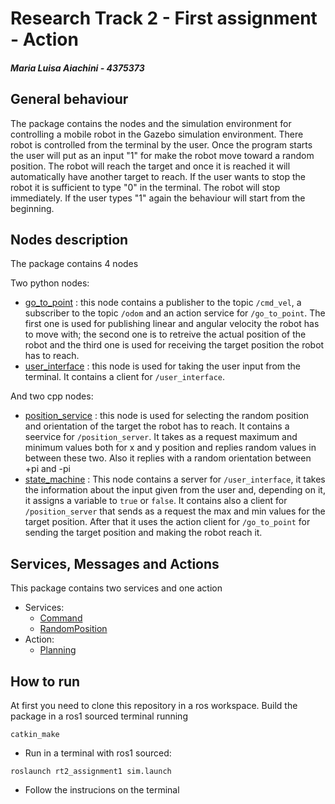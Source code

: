 # Research Track 2 - First assignment - Action
##### Maria Luisa Aiachini - 4375373

## General behaviour
The package contains the nodes and the simulation environment for controlling a mobile robot in the Gazebo simulation environment.
There robot is controlled from the terminal by the user. Once the program starts the user will put as an input "1" for make the robot move toward a random position. The robot will reach the target and once it is reached it will automatically have another target to reach. If the user wants to stop the robot it is sufficient to type "0" in the terminal. The robot will stop immediately. If the user types "1" again the behaviour will start from the beginning.


## Nodes description
The package contains 4 nodes

Two python nodes:

- [go_to_point](https://github.com/Marilwoo/rt2_assignment1/blob/main/scripts/go_to_point.py) : this node contains a publisher to the topic `/cmd_vel`, a subscriber to the topic `/odom` and an action service for `/go_to_point`. The first one is used for publishing linear and angular velocity the robot has to move with; the second one is to retreive the actual position of the robot and the third one is used for receiving the target position the robot has to reach.
- [user_interface](https://github.com/Marilwoo/rt2_assignment1/blob/main/scripts/user_interface.py) : this node is used for taking the user input from the terminal. It contains a client for `/user_interface`.

And two cpp nodes:

- [position_service](https://github.com/Marilwoo/rt2_assignment1/blob/main/src/position_service.cpp) : this node is used for selecting the random position and orientation of the target the robot has to reach. It contains a seervice for `/position_server`. It takes as a request maximum and minimum values both for x and y position and replies random values in between these two. Also it replies with a random orientation between +pi and -pi
- [state_machine](https://github.com/Marilwoo/rt2_assignment1/blob/main/src/state_machine.cpp) : This node contains a server for `/user_interface`, it takes the information about the input given from the user and, depending on it, it assigns a variable to `true` or `false`. It contains also a client for `/position_server` that sends as a request the max and min values for the target position. After that it uses the action client for `/go_to_point` for sending the target position and making the robot reach it.

## Services, Messages and Actions
This package contains two services and one action
- Services:
  - [Command](https://github.com/Marilwoo/rt2_assignment1/blob/action/srv/Command.srv)
  - [RandomPosition](https://github.com/Marilwoo/rt2_assignment1/blob/action/srv/RandomPosition.srv)
- Action: 
  - [Planning](https://github.com/Marilwoo/rt2_assignment1/blob/action/action/Planning.action) 

## How to run
At first you need to clone this repository in a ros workspace. Build the package in a ros1 sourced terminal running
```
catkin_make
```
- Run in a terminal with ros1 sourced:
 ```
 roslaunch rt2_assignment1 sim.launch
 ```
- Follow the instrucions on the terminal





